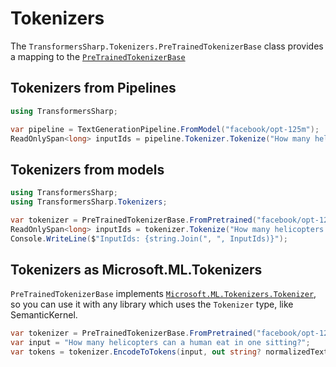 # Tokenizers

The `TransformersSharp.Tokenizers.PreTrainedTokenizerBase` class provides a mapping to the [`PreTrainedTokenizerBase`](https://huggingface.co/docs/transformers/v4.51.3/en/internal/tokenization_utils#transformers.PreTrainedTokenizerBase)





## Tokenizers from Pipelines

```csharp
using TransformersSharp;

var pipeline = TextGenerationPipeline.FromModel("facebook/opt-125m");
ReadOnlySpan<long> inputIds = pipeline.Tokenizer.Tokenize("How many helicopters can a human eat in one sitting?");
```

## Tokenizers from models

```csharp
using TransformersSharp;
using TransformersSharp.Tokenizers;

var tokenizer = PreTrainedTokenizerBase.FromPretrained("facebook/opt-125m");
ReadOnlySpan<long> inputIds = tokenizer.Tokenize("How many helicopters can a human eat in one sitting?");
Console.WriteLine($"InputIds: {string.Join(", ", InputIds)}");
```

## Tokenizers as Microsoft.ML.Tokenizers

`PreTrainedTokenizerBase` implements [`Microsoft.ML.Tokenizers.Tokenizer`](https://learn.microsoft.com/dotnet/api/microsoft.ml.tokenizers.tokenizer?view=ml-dotnet-preview), so you can use it with any library which uses the `Tokenizer` type, like SemanticKernel.

```csharp
var tokenizer = PreTrainedTokenizerBase.FromPretrained("facebook/opt-125m");
var input = "How many helicopters can a human eat in one sitting?";
var tokens = tokenizer.EncodeToTokens(input, out string? normalizedText);
```
